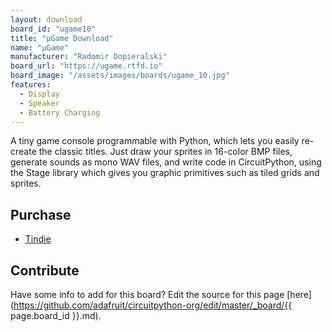 ```yaml
---
layout: download
board_id: "ugame10"
title: "µGame Download"
name: "µGame"
manufacturer: "Radomir Dopieralski"
board_url: "https://ugame.rtfd.io"
board_image: "/assets/images/boards/ugame_10.jpg"
features:
  - Display
  - Speaker
  - Battery Charging
---
```


A tiny game console programmable with Python, which lets you easily re-create
the classic titles. Just draw your sprites in 16-color BMP files, generate
sounds as mono WAV files, and write code in CircuitPython, using the Stage
library which gives you graphic primitives such as tiled grids and sprites.

## Purchase
* [Tindie](https://www.tindie.com/products/11372/)

## Contribute

Have some info to add for this board? Edit the source for this page [here](https://github.com/adafruit/circuitpython-org/edit/master/_board/{{ page.board_id }}.md).
